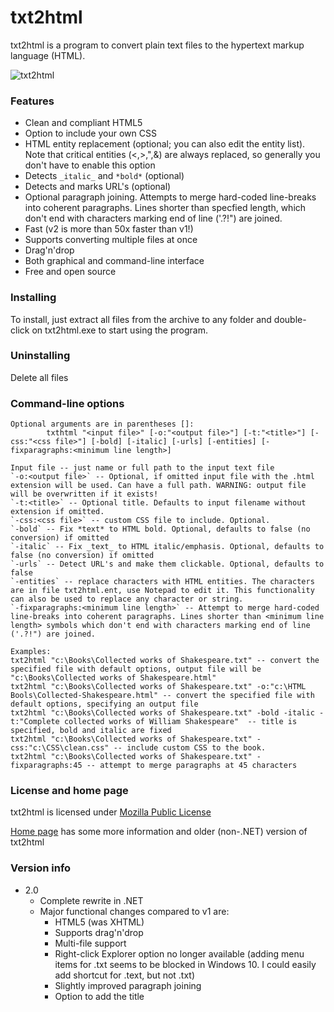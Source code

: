 # txt2html
txt2html is a program to convert plain text files to the hypertext markup language (HTML).

![txt2html](https://cloud.githubusercontent.com/assets/18664267/26674887/91636272-46ca-11e7-8be0-2e15e29a1df4.png)

### Features
* Clean and compliant HTML5
* Option to include your own CSS
* HTML entity replacement (optional; you can also edit the entity list). Note that critical entities (<,>,",&) are always replaced, so generally you don't have to enable this option
* Detects `_italic_` and `*bold*` (optional)
* Detects and marks URL's (optional)
* Optional paragraph joining. Attempts to merge hard-coded line-breaks into coherent paragraphs. Lines shorter than specfied length, which don't end with characters marking end of line ('.?!") are joined.
* Fast (v2 is more than 50x faster than v1!)
* Supports converting multiple files at once
* Drag'n'drop
* Both graphical and command-line interface
* Free and open source

### Installing
To install, just extract all files from the archive to any folder and double-click on txt2html.exe to start using the program.

### Uninstalling
Delete all files

### Command-line options
```
Optional arguments are in parentheses []:  
        txthtml "<input file>" [-o:"<output file>"] [-t:"<title>"] [-css:"<css file>"] [-bold] [-italic] [-urls] [-entities] [-fixparagraphs:<minimum line length>]  
        
Input file -- just name or full path to the input text file
`-o:<output file>` -- Optional, if omitted input file with the .html extension will be used. Can have a full path. WARNING: output file will be overwritten if it exists!
`-t:<title>` -- Optional title. Defaults to input filename without extension if omitted.
`-css:<css file>` -- custom CSS file to include. Optional.
`-bold` -- Fix *text* to HTML bold. Optional, defaults to false (no conversion) if omitted
`-italic` -- Fix _text_ to HTML italic/emphasis. Optional, defaults to false (no conversion) if omitted
`-urls` -- Detect URL's and make them clickable. Optional, defaults to false
`-entities` -- replace characters with HTML entities. The characters are in file txt2html.ent, use Notepad to edit it. This functionality can also be used to replace any character or string.
`-fixparagraphs:<minimum line length>` -- Attempt to merge hard-coded line-breaks into coherent paragraphs. Lines shorter than <minimum line length> symbols which don't end with characters marking end of line ('.?!") are joined.

Examples:
txt2html "c:\Books\Collected works of Shakespeare.txt" -- convert the specified file with default options, output file will be "c:\Books\Collected works of Shakespeare.html"
txt2html "c:\Books\Collected works of Shakespeare.txt" -o:"c:\HTML Bools\Collected-Shakespeare.html" -- convert the specified file with default options, specifying an output file
txt2html "c:\Books\Collected works of Shakespeare.txt" -bold -italic -t:"Complete collected works of William Shakespeare"  -- title is specified, bold and italic are fixed
txt2html "c:\Books\Collected works of Shakespeare.txt" -css:"c:\CSS\clean.css" -- include custom CSS to the book.
txt2html "c:\Books\Collected works of Shakespeare.txt" -fixparagraphs:45 -- attempt to merge paragraphs at 45 characters
```

### License and home page
txt2html is licensed under [Mozilla Public License](https://github.com/SanderSade/txt2html/blob/master/LICENSE.txt)

[Home page](http://dukelupus.com/txt2html) has some more information and older (non-.NET) version of txt2html

### Version info
* 2.0
    * Complete rewrite in .NET
    * Major functional changes compared to v1 are:
        * HTML5 (was XHTML)
        * Supports drag'n'drop
        * Multi-file support
        * Right-click Explorer option no longer available (adding menu items for .txt seems to be blocked in Windows 10. I could easily add shortcut for .text, but not .txt)
        * Slightly improved paragraph joining
        * Option to add the title
